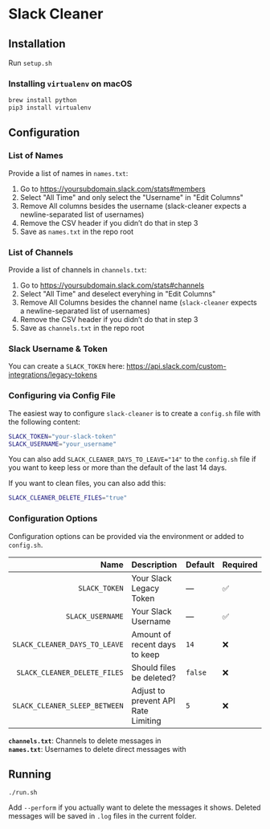 # Slack Cleaner

## Installation

Run `setup.sh`

### Installing `virtualenv` on macOS

```bash
brew install python
pip3 install virtualenv
```

## Configuration

### List of Names

Provide a list of names in `names.txt`:

1. Go to https://yoursubdomain.slack.com/stats#members
2. Select "All Time" and only select the "Username" in "Edit Columns"
3. Remove All columns besides the username (slack-cleaner expects a newline-separated list of usernames)
4. Remove the CSV header if you didn’t do that in step 3
5. Save as `names.txt` in the repo root

### List of Channels

Provide a list of channels in `channels.txt`:

1. Go to https://yoursubdomain.slack.com/stats#channels
2. Select "All Time" and deselect everyhing in "Edit Columns"
3. Remove All Columns besides the channel name (`slack-cleaner` expects a newline-separated list of usernames)
4. Remove the CSV header if you didn’t do that in step 3
5. Save as `channels.txt` in the repo root

### Slack Username & Token

You can create a `SLACK_TOKEN` here: <https://api.slack.com/custom-integrations/legacy-tokens>

### Configuring via Config File

The easiest way to configure `slack-cleaner` is to create a `config.sh` file with the following content:

```bash
SLACK_TOKEN="your-slack-token"
SLACK_USERNAME="your_username"
```

You can also add `SLACK_CLEANER_DAYS_TO_LEAVE="14"` to the `config.sh` file if you want to keep less or more than the default of the last 14 days.

If you want to clean files, you can also add this:

```bash
SLACK_CLEANER_DELETE_FILES="true"
```

### Configuration Options

Configuration options can be provided via the environment or added to `config.sh`.

|                          Name | Description                         | Default | Required |
| ----------------------------: | :---------------------------------- | :------ | :------- |
|                 `SLACK_TOKEN` | Your Slack Legacy Token             | —       | ✅       |
|              `SLACK_USERNAME` | Your Slack Username                 | —       | ✅       |
| `SLACK_CLEANER_DAYS_TO_LEAVE` | Amount of recent days to keep       | `14`    | ❌       |
|  `SLACK_CLEANER_DELETE_FILES` | Should files be deleted?            | `false` | ❌       |
| `SLACK_CLEANER_SLEEP_BETWEEN` | Adjust to prevent API Rate Limiting | `5`     | ❌       |

**`channels.txt`**: Channels to delete messages in  
**`names.txt`**: Usernames to delete direct messages with

## Running

`./run.sh`

Add `--perform` if you actually want to delete the messages it shows. Deleted messages will be saved in `.log` files in the current folder.
